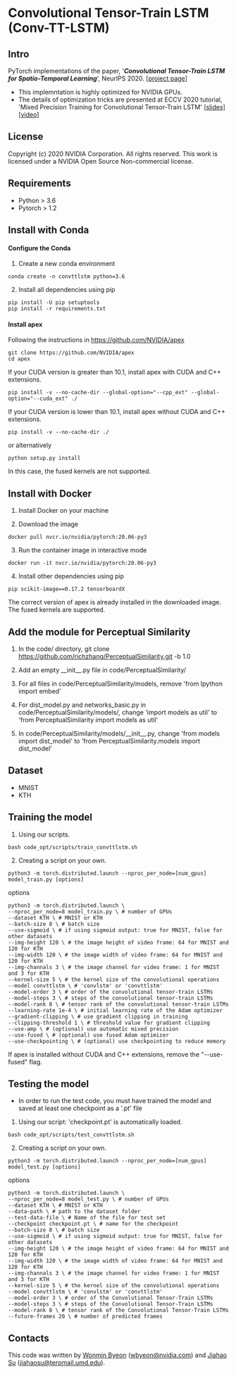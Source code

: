 # Convolutional Tensor-Train LSTM (Conv-TT-LSTM)

## Intro
PyTorch implementations of the paper, '***Convolutional Tensor-Train LSTM for Spatio-Temporal Learning***', NeurIPS 2020. [[project page](https://sites.google.com/nvidia.com/conv-tt-lstm)]

* This implemntation is highly optimized for NVIDIA GPUs. 
* The details of optimization tricks are presented at ECCV 2020 tutorial, 'Mixed Precision Training for Convolutional Tensor-Train LSTM' [[slides]](https://nvlabs.github.io/eccv2020-mixed-precision-tutorial/files/wonmin_byeon-mixed-precision-training-for-convolutional-tensor-train-lstm.pdf) [[video]](https://www.youtube.com/watch?v=1XuD-ozHTLY&feature=youtu.be)

## License 
Copyright (c) 2020 NVIDIA Corporation. All rights reserved. This work is licensed under a NVIDIA Open Source Non-commercial license.

## Requirements
- Python > 3.6
- Pytorch > 1.2

## Install with Conda

#### Configure the Conda 

1) Create a new conda environment
```
conda create -n convttlstm python=3.6
```

2) Install all dependencies using pip
```shell
pip install -U pip setuptools
pip install -r requirements.txt

```

#### Install apex
Following the instructions in https://github.com/NVIDIA/apex
```shell
git clone https://github.com/NVIDIA/apex
cd apex

```

If your CUDA version is greater than 10.1, install apex with CUDA and C++ extensions.
```shell
pip install -v --no-cache-dir --global-option="--cpp_ext" --global-option="--cuda_ext" ./
```

If your CUDA version is lower than 10.1, install apex without CUDA and C++ extensions.
```shell
pip install -v --no-cache-dir ./

```
or alternatively
```shell
python setup.py install

```
In this case, the fused kernels are not supported.


## Install with Docker
1) Install Docker on your machine

2) Download the image
```shell
docker pull nvcr.io/nvidia/pytorch:20.06-py3

```
3) Run the container image in interactive mode
```shell
docker run -it nvcr.io/nvidia/pytorch:20.06-py3
```
4) Install other dependencies using pip
```shell
pip scikit-image==0.17.2 tensorboardX 
```
The correct version of apex is already installed in the downloaded image. The fused kernels are supported.

## Add the module for Perceptual Similarity 
1) In the code/ directory, 
    git clone https://github.com/richzhang/PerceptualSimilarity.git -b 1.0
    
2) Add an empty \_\_init\_\_.py file in code/PerceptualSimilarity/

3) For all files in code/PerceptualSimilarity/models, 
    remove 'from Ipython import embed' 
    
4) For dist\_model.py and networks\_basic.py in code/PerceptualSimilarity/models/, 
    change 'import models as util' to 'from PerceptualSimilarity import models as util'
    
5) In code/PerceptualSimilarity/models/\_\_init\_\_.py, 
    change 'from models import dist\_model' to 'from PerceptualSimilarity.models import dist\_model'


## Dataset
- MNIST
- KTH

## Training the model
1) Using our scripts.
```shell
bash code_opt/scripts/train_convttlstm.sh
```

2) Creating a script on your own.
```shell
python3 -m torch.distributed.launch --nproc_per_node=[num_gpus] model_train.py [options]

```
options
```shell
python3 -m torch.distributed.launch \
--nproc_per_node=8 model_train.py \ # number of GPUs 
--dataset KTH \ # MNIST or KTH
--batch-size 8 \ # batch size 
--use-sigmoid \ # if using sigmoid output: true for MNIST, false for other datasets
--img-height 120 \ # the image height of video frame: 64 for MNIST and 120 for KTH
--img-width 120 \ # the image width of video frame: 64 for MNIST and 120 for KTH
--img-channals 3 \ # the image channel for video frame: 1 for MNIST and 3 for KTH
--kernel-size 5 \ # the kernel size of the convolutional operations 
--model convttlstm \ # 'convlstm' or 'convttlstm'
--model-order 3 \ # order of the convolutional tensor-train LSTMs
--model-steps 3 \ # steps of the convolutional tensor-train LSTMs
--model-rank 8 \ # tensor rank of the convolutional tensor-train LSTMs
--learning-rate 1e-4 \ # initial learning rate of the Adam optimizer
--gradient-clipping \ # use gradient clipping in training
--clipping-threshold 1 \ # threshold value for gradient clipping
--use-amp \ # (optional) use automatic mixed precision
--use-fused \ # (optional) use fused Adam optimizer
--use-checkpointing \ # (optional) use checkpointing to reduce memory
```
If apex is installed without CUDA and C++ extensions, remove the "--use-fused" flag.

## Testing the model
* In order to run the test code, you must have trained the model and saved at least one checkpoint as a '.pt'  file

1) Using our script: 'checkpoint.pt' is automatically loaded. 
```shell
bash code_opt/scripts/test_convttlstm.sh
```

2) Creating a script on your own.
```shell
python3 -m torch.distributed.launch --nproc_per_node=[num_gpus] model_test.py [options]

```
options
```shell
python3 -m torch.distributed.launch \
--nproc_per_node=8 model_test.py \ # number of GPUs 
--dataset KTH \ # MNIST or KTH
--data-path \ # path to the dataset folder
--test-data-file \ # Name of the file for test set
--checkpoint checkpoint.pt \ # name for the checkpoint
--batch-size 8 \ # batch size 
--use-sigmoid \ # if using sigmoid output: true for MNIST, false for other datasets
--img-height 120 \ # the image height of video frame: 64 for MNIST and 120 for KTH
--img-width 120 \ # the image width of video frame: 64 for MNIST and 120 for KTH
--img-channals 3 \ # the image channel for video frame: 1 for MNIST and 3 for KTH
--kernel-size 5 \ # the kernel size of the convolutional operations 
--model convttlstm \ # 'convlstm' or 'convttlstm'
--model-order 3 \ # order of the Convolutional Tensor-Train LSTMs
--model-steps 3 \ # steps of the Convolutional Tensor-Train LSTMs
--model-rank 8 \ # tensor rank of the Convolutional Tensor-Train LSTMs
--future-frames 20 \ # number of predicted frames
```
## Contacts
This code was written by [Wonmin Byeon](https://github.com/wonmin-byeon) \(wbyeon@nvidia.com\) and [Jiahao Su](https://github.com/jiahaosu) \(jiahaosu@terpmail.umd.edu\).
